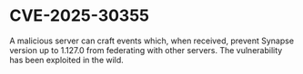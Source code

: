 # CVE-2025-30355
A malicious server can craft events which, when received, prevent Synapse version up to 1.127.0 from federating with other servers. The vulnerability has been exploited in the wild.
